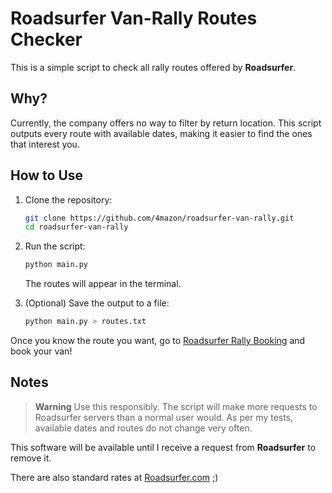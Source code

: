 
# Roadsurfer Van-Rally Routes Checker

This is a simple script to check all rally routes offered by **Roadsurfer**.

## Why?

Currently, the company offers no way to filter by return location. This script outputs every route with available dates, making it easier to find the ones that interest you.

## How to Use

1. Clone the repository:

    ```sh
    git clone https://github.com/4mazon/roadsurfer-van-rally.git
    cd roadsurfer-van-rally
    ```

2. Run the script:

    ```sh
    python main.py
    ```

    The routes will appear in the terminal.

3. (Optional) Save the output to a file:

    ```sh
    python main.py > routes.txt
    ```

Once you know the route you want, go to [Roadsurfer Rally Booking](https://booking.roadsurfer.com/en/rally/) and book your van!

## Notes

> **Warning**
> Use this responsibly. The script will make more requests to Roadsurfer servers than a normal user would. As per my tests, available dates and routes do not change very often.

This software will be available until I receive a request from **Roadsurfer** to remove it.

There are also standard rates at [Roadsurfer.com](https://roadsurfer.com) ;)
